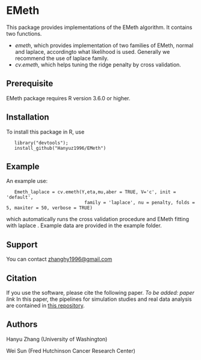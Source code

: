 # EMeth
 This package provides implementations of the EMeth algorithm. It contains two functions.
- _emeth_, which provides implementation of two families of EMeth, normal and laplace, accordingto what likelihood is used. Generally we recommend the use of laplace family.
- _cv.emeth_, which helps tuning the ridge penalty by cross validation.

## Prerequisite
 EMeth package requires R version 3.6.0 or higher. 

## Installation 
 To install this package in R, use 
 
 ```
    library("devtools");
    install_github("Hanyuz1996/EMeth")
 ```
 
## Example
  An example use:
  ```
     Emeth_laplace = cv.emeth(Y,eta,mu,aber = TRUE, V='c', init = 'default',
                               family = 'laplace', nu = penalty, folds = 5, maxiter = 50, verbose = TRUE)
  ```
  which automatically runs the cross validation procedure and EMeth fitting with laplace . Example data are provided in the example folder. 
  
## Support
  You can contact zhanghy1996@gmail.com
  
## Citation
  If you use the software, please cite the following paper. _To be added: paper link_
  In this paper, the pipelines for simulation studies and real data analysis are contained in [this repository](https://github.com/Sun-lab/dMeth).
  
## Authors
  Hanyu Zhang (University of Washington)
  
  Wei Sun (Fred Hutchinson Cancer Research Center)
                              

 
 
